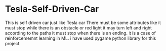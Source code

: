 # Tesla-Self-Driven-Car
This is self driven car just like Tesla car
There must be some attributes like
it must stop while there is an obstacle or red light
it may turn left and right according to the paths
it must stop when there is an ending.
it is a case of reinforcememnt learning in ML.
i have used pygame python library for this project
